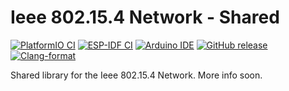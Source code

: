 # Ieee 802.15.4 Network - Shared
[![PlatformIO CI](https://github.com/Johboh/ieee-802_15_4-network-shared/actions/workflows/platformio.yaml/badge.svg)](https://registry.platformio.org/libraries/johboh/ieee-802_15_4-network-shared)
[![ESP-IDF CI](https://github.com/Johboh/ieee-802_15_4-network-shared/actions/workflows/espidf.yaml/badge.svg)](https://components.espressif.com/components/johboh/ieee-802_15_4-network-shared)
[![Arduino IDE](https://github.com/Johboh/ieee-802_15_4-network-shared/actions/workflows/arduino_cli.yaml/badge.svg)](https://github.com/Johboh/ieee-802_15_4-network-shared/actions/workflows/arduino_cli.yaml)
[![GitHub release](https://img.shields.io/github/release/Johboh/ieee-802_15_4-network-shared.svg)](https://github.com/Johboh/ieee-802_15_4-network-shared/releases)
[![Clang-format](https://github.com/Johboh/ieee-802_15_4-network-shared/actions/workflows/clang-format.yaml/badge.svg)](https://github.com/Johboh/ieee-802_15_4-network-shared)

Shared library for the Ieee 802.15.4 Network. More info soon.

